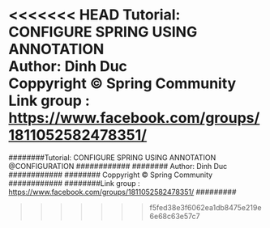 <<<<<<< HEAD
Tutorial: CONFIGURE SPRING USING ANNOTATION                                         
Author: Dinh Duc                               
Coppyright © Spring Community                           
Link group : https://www.facebook.com/groups/1811052582478351/ 
=======
########Tutorial: CONFIGURE SPRING USING ANNOTATION @CONFIGURATION  ############
########                     Author: Dinh Duc                       ############
########               Coppyright © Spring Community                ############
########Link group : https://www.facebook.com/groups/1811052582478351/ #########



     
     
     


>>>>>>> f5fed38e3f6062ea1db8475e219e6e68c63e57c7

